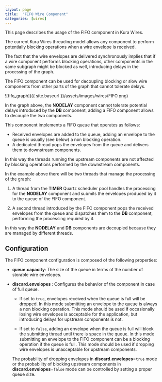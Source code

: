 ```yaml
---
layout: page
title:  "FIFO Wire Component"
categories: [wires]
---
```


This page describes the usage of the FIFO component in Kura Wires.

The current Kura Wires threading model allows any component to perform potentially blocking operations when a wire envelope is received.

The fact that the wire envelopes are delivered synchronously implies
that if a wire component performs blocking operations, other components in the same subgraph might be blocked as well, introducing delays in the processing of the graph.

The FIFO component can be used for decoupling blocking or slow wire components from other parts of the graph that cannot tolerate delays.

![fifo_graph]({{ site.baseurl }}/assets/images/wires/FIFO.png)

In the graph above, the **NODELAY** component cannot tolerate potential delays introduced by the **DB** component, adding a FIFO component allows to decouple the two components.

This component implements a FIFO queue that operates as follows:

* Received envelopes are added to the queue, adding an envelope to the queue is usually (see below) a non blocking operation.
* A dedicated thread pops the envelopes from the queue and delivers them to downstream components.

In this way the threads running the upstream components are not affected by blocking operations performed by the downstream components.

In the example above there will be two threads that manage the processing of the graph:

1. A thread from the **TIMER** Quartz scheduler pool handles the processing for the **NODELAY** component and submits the envelopes produced by it to the queue of the FIFO component.

2. A second thread introduced by the FIFO component pops the received envelopes from the queue and dispatches them to the **DB** component, performing the processing required by it.

In this way the **NODELAY** and **DB** components are decoupled because they are managed by different threads.

## Configuration

The FIFO component configuration is composed of the following properties:

* **queue.capacity**: The size of the queue in terms of the number of storable wire envelopes.

* **discard.envelopes** : Configures the behavior of the component in case of full queue.

  * If set to `true`, envelopes received when the queue is full will be dropped. In this mode submitting an envelope to the queue is always a non blocking operation.
  This mode should be used if occasionally losing wire envelopes is acceptable for the application, but introducing delays for upstream components is not.

  * If set to `false`, adding an envelope when the queue is full will block the submitting thread until there is space in the queue.
  In this mode submitting an envelope to the FIFO component can be a blocking operation if the queue is full.
  This mode should be used if dropping wire envelopes is unacceptable for upstream components.

  The probability of dropping envelopes in **discard.envelopes**=`true` mode or the probability of blocking upstream components in **discard.envelopes**=`false` mode can be controlled by setting a proper queue size.

